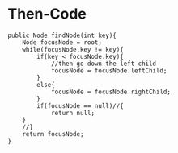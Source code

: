 # Then-Code

	public Node findNode(int key){
		Node focusNode = root;
		while(focusNode.key != key){
			if(key < focusNode.key){
				//then go down the left child
				focusNode = focusNode.leftChild;			
			}
			else{
				focusNode = focusNode.rightChild;
			}
			if(focusNode == null)//{
				return null;
		}
		//}
		return focusNode;
	}
